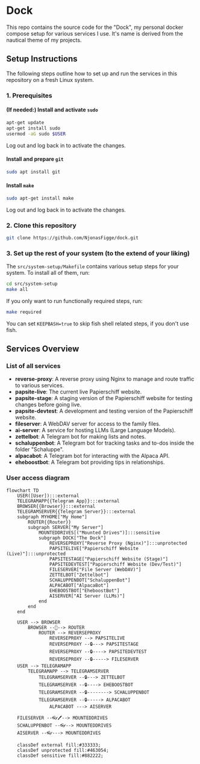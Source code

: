 
# Dock

This repo contains the source code for the "Dock", my personal docker compose setup for various services I use.
It's name is derived from the nautical theme of my projects.



## Setup Instructions

The following steps outline how to set up and run the services in this repository on a fresh Linux system.


### 1. Prerequisites

#### (If needed:) Install and activate `sudo`

```bash
apt-get update
apt-get install sudo
usermod -aG sudo $USER
```

Log out and log back in to activate the changes.

#### Install and prepare `git`

```bash
sudo apt install git
```

#### Install `make`

```bash
sudo apt-get install make
```

Log out and log back in to activate the changes.


### 2. Clone this repository

```bash
git clone https://github.com/NjonasFigge/dock.git 
```


### 3. Set up the rest of your system (to the extend of your liking)

The `src/system-setup/Makefile` contains various setup steps for your system. To install all of them, run:

```bash
cd src/system-setup
make all
```

If you only want to run functionally required steps, run:

```bash
make required
```

You can set `KEEPBASH=true` to skip fish shell related steps, if you don't use fish.



## Services Overview

### List of all services

- **reverse-proxy**: A reverse proxy using Nginx to manage and route traffic to various services.
- **papsite-live**: The current live Papierschiff website.
- **papsite-stage**: A staging version of the Papierschiff website for testing changes before going live.
- **papsite-devtest**: A development and testing version of the Papierschiff website.
- **fileserver**: A WebDAV server for access to the family files.
- **ai-server**: A service for hosting LLMs (Large Language Models).
- **zettelbot**: A Telegram bot for making lists and notes.
- **schaluppenbot**: A Telegram bot for tracking tasks and to-dos inside the folder "Schaluppe".
- **alpacabot**: A Telegram bot for interacting with the Alpaca API.
- **eheboostbot**: A Telegram bot providing tips in relationships.


### User access diagram

```mermaid
flowchart TD
    USER([User]):::external
    TELEGRAMAPP{{Telegram App}}:::external
    BROWSER{{Browser}}:::external
    TELEGRAMSERVER{{Telegram Server}}:::external
    subgraph MYHOME["My Home"]
        ROUTER{{Router}}
        subgraph SERVER["My Server"]
            MOUNTEDDRIVES[("Mounted Drives")]:::sensitive
            subgraph DOCK["The Dock"]
                REVERSEPROXY["Reverse Proxy (Nginx)"]:::unprotected
                PAPSITELIVE["Papierschiff Website (Live)"]:::unprotected
                PAPSITESTAGE["Papierschiff Website (Stage)"]
                PAPSITEDEVTEST["Papierschiff Website (Dev/Test)"]
                FILESERVER["File Server (WebDAV)"]
                ZETTELBOT["Zettelbot"]
                SCHALUPPENBOT["SchaluppenBot"]
                ALPACABOT["AlpacaBot"]
                EHEBOOSTBOT["EheboostBot"]
                AISERVER["AI Server (LLMs)"]
            end
        end
    end
    
    USER --> BROWSER
        BROWSER --🧱--> ROUTER
            ROUTER --> REVERSEPROXY
                REVERSEPROXY --> PAPSITELIVE
                REVERSEPROXY --🔒---> PAPSITESTAGE
                REVERSEPROXY --🔒----> PAPSITEDEVTEST
                REVERSEPROXY --🔒-----> FILESERVER
    USER --> TELEGRAMAPP
        TELEGRAMAPP --> TELEGRAMSERVER
            TELEGRAMSERVER --🔒---> ZETTELBOT
            TELEGRAMSERVER --🔒----> EHEBOOSTBOT
            TELEGRAMSERVER --🔒--------> SCHALUPPENBOT
            TELEGRAMSERVER --🔒-----> ALPACABOT
                ALPACABOT ---> AISERVER

    FILESERVER --👓🖊️--> MOUNTEDDRIVES
    SCHALUPPENBOT --👓--> MOUNTEDDRIVES
    AISERVER --👓---> MOUNTEDDRIVES
    
    classDef external fill:#333333;
    classDef unprotected fill:#463054;
    classDef sensitive fill:#882222;
```
